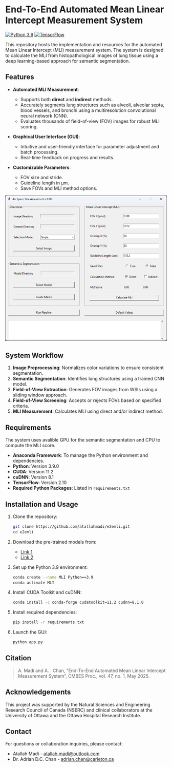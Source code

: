 
# End-To-End Automated Mean Linear Intercept Measurement System

[![Python 3.9](https://img.shields.io/badge/Python-3.9-blue)](https://www.python.org/downloads/release/python-390/)
[![TensorFlow](https://img.shields.io/badge/Framework-TensorFlow-orange)](https://www.tensorflow.org/) 


This repository hosts the implementation and resources for the automated Mean Linear Intercept (MLI) measurement system. The system is designed to calculate the MLI from histopathological images of lung tissue using a deep learning-based approach for semantic segmentation.


## Features
- **Automated MLI Measurement**:
  - Supports both **direct** and **indirect** methods.
  - Accurately segments lung structures such as alveoli, alveolar septa, blood vessels, and bronchi using a multiresolution convolutional neural network (CNN).
  - Evaluates thousands of field-of-view (FOV) images for robust MLI scoring.

- **Graphical User Interface (GUI)**:
  - Intuitive and user-friendly interface for parameter adjustment and batch processing.
  - Real-time feedback on progress and results.

- **Customizable Parameters**:
  - FOV size and stride.
  - Guideline length in µm.
  - Save FOVs and MLI method options.

![Air Space Size Assessment GUI](image/gui.png)


## System Workflow

1. **Image Preprocessing**: Normalizes color variations to ensure consistent segmentation.
2. **Semantic Segmentation**: Identifies lung structures using a trained CNN model.
3. **Field-of-View Extraction**: Generates FOV images from WSIs using a sliding window approach.
4. **Field-of-View Screening**: Accepts or rejects FOVs based on specified criteria.
5. **MLI Measurement**: Calculates MLI using direct and/or indirect method.


## Requirements

The system uses avalible GPU for the semantic segmentation and CPU to compute the MLI score.
- **Anaconda Framework**: To manage the Python environment and dependencies.
- **Python**: Version 3.9.0
- **CUDA**: Version 11.2
- **cuDNN**: Version 8.1
- **TensorFlow**: Version 2.10
- **Required Python Packages**: Listed in `requirements.txt`


## Installation and Usage

1. Clone the repository:
   ```bash
   git clone https://github.com/atallahmadi/e2emli.git
   cd e2emli
   ```

2. Download the pre-trained models from:
   - [Link 1](https://www.sce.carleton.ca/faculty/chan/download/MLImodel.zip)
   - [Link 2](https://www.dropbox.com/scl/fi/2jern356ii7lfvjkn6bwx/MLImodel.zip?rlkey=xo1hu09uw2j7i0qf4xltjdlos&st=nlclzqcl&dl=0)

3. Set up the Python 3.9 environment:
   ```bash
   conda create --name MLI Python==3.9
   conda activate MLI
   ```

4. Install CUDA Toolkit and cuDNN:
   ```bash
   conda install -c conda-forge cudatoolkit=11.2 cudnn=8.1.0
   ```

5. Install required dependencies:
   ```bash
   pip install -r requirements.txt
   ```

6. Launch the GUI:
   ```bash
   python app.py
   ```


## Citation

> A. Madi and A. . Chan, “End-To-End Automated Mean Linear Intercept Measurement System”, CMBES Proc., vol. 47, no. 1, May 2025.

## Acknowledgements

This project was supported by the Natural Sciences and Engineering Research Council of Canada (NSERC) and clinical collaborators at the University of Ottawa and the Ottawa Hospital Research Institute.


## Contact

For questions or collaboration inquiries, please contact:
- Atallah Madi - [atallah.madi@outlook.com](mailto:atallah.madi@outlook.com)
- Dr. Adrian D.C. Chan - [adrian.chan@carleton.ca](mailto:Adrian.Chan@carleton.ca)
